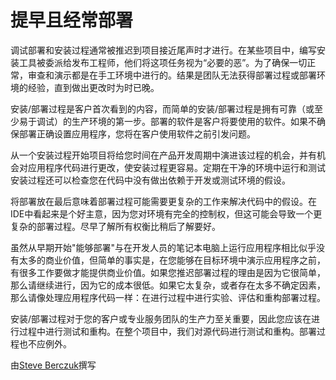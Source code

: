 # 提早且经常部署

调试部署和安装过程通常被推迟到项目接近尾声时才进行。在某些项目中，编写安装工具被委派给发布工程师，他们将这项任务视为“必要的恶”。为了确保一切正常，审查和演示都是在手工环境中进行的。结果是团队无法获得部署过程或部署环境的经验，直到做出更改时为时已晚。

安装/部署过程是客户首次看到的内容，而简单的安装/部署过程是拥有可靠（或至少易于调试）的生产环境的第一步。部署的软件是客户将要使用的软件。如果不确保部署正确设置应用程序，您将在客户使用软件之前引发问题。

从一个安装过程开始项目将给您时间在产品开发周期中演进该过程的机会，并有机会对应用程序代码进行更改，使安装过程更容易。定期在干净的环境中运行和测试安装过程还可以检查您在代码中没有做出依赖于开发或测试环境的假设。

将部署放在最后意味着部署过程可能需要更复杂的工作来解决代码中的假设。在IDE中看起来是个好主意，因为您对环境有完全的控制权，但这可能会导致一个更复杂的部署过程。尽早了解所有权衡比稍后了解要好。

虽然从早期开始"能够部署"与在开发人员的笔记本电脑上运行应用程序相比似乎没有太多的商业价值，但简单的事实是，在您能够在目标环境中演示应用程序之前，有很多工作要做才能提供商业价值。如果您推迟部署过程的理由是因为它很简单，那么请继续进行，因为它的成本很低。如果它太复杂，或者存在太多不确定因素，那么请像处理应用程序代码一样：在进行过程中进行实验、评估和重构部署过程。

安装/部署过程对于您的客户或专业服务团队的生产力至关重要，因此您应该在进行过程中进行测试和重构。在整个项目中，我们对源代码进行测试和重构。部署过程也不应例外。

由[Steve Berczuk](http://programmer.97things.oreilly.com/wiki/index.php/Steve_Berczuk)撰写
